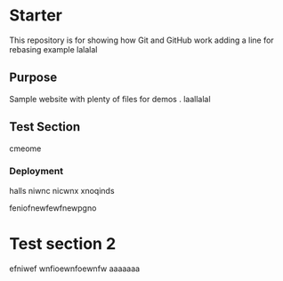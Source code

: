# Starter

This repository is for showing how Git and GitHub work
adding a line for rebasing example
lalalal

## Purpose

Sample website with plenty of files for demos . laallalal

## Test Section

cmeome

### Deployment

halls niwnc nicwnx xnoqinds

feniofnewfewfnewpgno

# Test section 2
efniwef
wnfioewnfoewnfw
aaaaaaa
